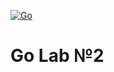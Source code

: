 [![Go](https://github.com/stbestichhh/GoLabs-second/actions/workflows/go.yml/badge.svg)](https://github.com/stbestichhh/GoLabs-second/actions/workflows/go.yml)

# Go Lab №2
